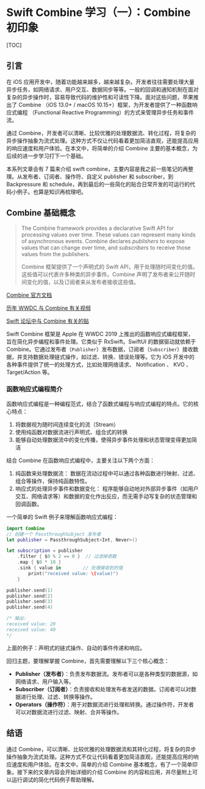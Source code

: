 # Swift Combine 学习（一）：Combine 初印象



[TOC]

## 引言

在 iOS 应用开发中，随着功能越来越多，越来越复杂。开发者往往需要处理大量异步任务，如网络请求、用户交互、数据同步等等。一般的回调和通知机制在面对复杂的异步操作时，容易导致代码的维护性和可读性下降。面对这些问题，苹果推出了 Combine （iOS 13.0+ / macOS 10.15+）框架，为开发者提供了一种函数响应式编程 （Functional Reactive Programming）的方式来管理异步任务和事件流。

通过 Combine，开发者可以清晰、比较优雅的处理数据流、转化过程，将复杂的异步操作抽象为流式处理。这种方式不仅让代码看着更加简洁直观，还能提高应用的响应速度和用户体验。在本文中，将简单的介绍 Combine 主要的基本概念，为后续的进一步学习打下一个基础。

本系列文章会有 7 篇来介绍 swift combine，主要内容是我之前一些笔记的再整理。从发布者、订阅者、操作符、自定义 publisher 和 subscriber，到 Backpressure 和 schedule，再到最后的一些简化的贴合日常开发的可运行的代码小例子。也算是知识再梳理吧。

## Combine 基础概念

> The Combine framework provides a declarative Swift API for processing values over time. These values can represent many kinds of asynchronous events. Combine declares *publishers* to expose values that can change over time, and *subscribers* to receive those values from the publishers.
>
> Combine 框架提供了一个声明式的 Swift API，用于处理随时间变化的值。这些值可以代表许多种类的异步事件。Combine 声明了发布者来公开随时间变化的值，以及订阅者来从发布者接收这些值。

[Combine 官方文档](https://developer.apple.com/documentation/combine/)

[历年 WWDC 与 Combine 有关视频](https://developer.apple.com/videos/all-videos/?q=Combine)

[Swift 论坛中与 Combine 有关的贴](https://forums.swift.org/search?q=Combine%20order%3Alatest_topic)

Swift Combine 框架是 Apple 在 WWDC 2019 上推出的函数响应式编程框架，旨在简化异步编程和事件处理。它类似于 RxSwift。SwiftUI 的数据驱动就依赖于 Combine。它通过发布者（`Publisher`）发布数据，订阅者（`Subscriber`）接收数据，并支持数据处理链式操作，如过滤、转换、错误处理等。它为 iOS 开发中的各种事件提供了统一的处理方式，比如处理网络请求、 Notification 、 KVO 、Target/Action 等。

### 函数响应式编程简介

函数响应式编程是一种编程范式，结合了函数式编程与响应式编程的特点。它的核心特点：

1. 将数据视为随时间连续变化的流（Stream） 
2. 使用纯函数对数据流进行声明式、组合式的转换 
3. 能够自动处理数据流中的变化传播，使得异步事件处理和状态管理变得更加简洁

结合 Combine 在函数响应式编程中，主要关注以下两个方面：

1. 纯函数来处理数据流： 数据在流动过程中可以通过各种函数进行映射、过滤、组合等操作，保持纯函数特性。
2. 响应式的处理异步事件和数据变化： 程序能够自动地对外部异步事件（如用户交互、网络请求等）和数据的变化作出反应，而无需手动写复杂的状态管理和回调函数。

一个简单的 Swift 例子来理解函数响应式编程：

```swift
import Combine
// 创建一个 PassthroughSubject 发布者
let publisher = PassthroughSubject<Int, Never>()

let subscription = publisher
    .filter { $0 % 2 == 0 }  // 过滤掉奇数
    .map { $0 * 10 }        
    .sink { value in        // 处理接收到的值
        print("received value: \(value)")
    }

publisher.send(1)
publisher.send(2)
publisher.send(3)
publisher.send(4)

/* 输出:
received value: 20
received value: 40
*/
```

上面的例子：声明式的链式操作、自动的事件传递和响应。

回归主题，要理解掌握 Combine，首先需要理解以下三个核心概念：

* **Publisher（发布者）**：负责发布数据流。发布者可以是各种类型的数据源，如网络请求、用户输入等。
* **Subscriber（订阅者）**：负责接收和处理发布者发送的数据。订阅者可以对数据进行处理、过滤、转换等操作。
* **Operators（操作符）**：用于对数据流进行处理和转换。通过操作符，开发者可以对数据流进行过滤、映射、合并等操作。

## 结语

通过 Combine，可以清晰、比较优雅的处理数据流和其转化过程，将复杂的异步操作抽象为流式处理。这种方式不仅让代码看着更加简洁直观，还能提高应用的响应速度和用户体验。在本文中，简单的介绍 Combine 基本概念，有了一个简单印象。接下来的文章内容会开始详细的介绍 Combine 的内容和应用，并尽量附上可以运行调试的简化代码例子帮助理解。
